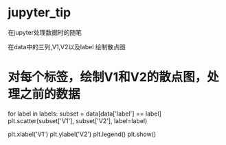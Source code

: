 # jupyter_tip
在jupyter处理数据时的随笔


在data中的三列,V1,V2以及label
绘制散点图
# 对每个标签，绘制V1和V2的散点图，处理之前的数据
for label in labels:
    subset = data[data['label'] == label]
    plt.scatter(subset['V1'], subset['V2'], label=label)

plt.xlabel('V1')
plt.ylabel('V2')
plt.legend()
plt.show()




